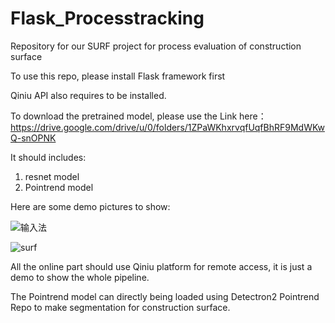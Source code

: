 # Flask_Processtracking
Repository for our SURF project for process evaluation of construction surface

To use this repo, please install Flask framework first

Qiniu API also requires to be installed.

To download the pretrained model, please use the Link here：https://drive.google.com/drive/u/0/folders/1ZPaWKhxrvqfUqfBhRF9MdWKwQ-snOPNK

It should includes: 
   1. resnet model
   2. Pointrend model

Here are some demo pictures to show:

![输入法](https://user-images.githubusercontent.com/100852428/209273022-99f988e9-b3fb-44d2-bcb2-9a861d6370e5.png)


![surf](https://user-images.githubusercontent.com/100852428/209273008-2c58d6b3-b52b-4348-bd61-be311e97c8ce.jpg)

All the online part should use Qiniu platform for remote access, it is just a demo to show the whole pipeline.

The Pointrend model can directly being loaded using Detectron2 Pointrend Repo to make segmentation for construction surface.
